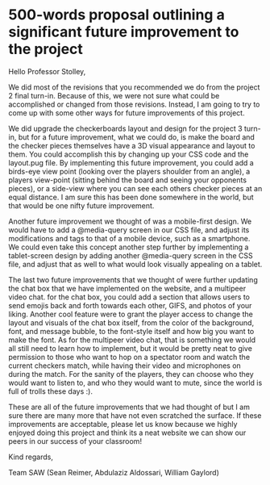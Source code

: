 # 500-words proposal outlining a significant future improvement to the project

Hello Professor Stolley,

We did most of the revisions that you recommended we do from the project 2 final turn-in.  Because of this, we were not sure what could be accomplished or changed from those revisions.  Instead, I am going to try to come up with some other ways for future improvements of this project.

We did upgrade the checkerboards layout and design for the project 3 turn-in, but for a future improvement, what we could do, is make the board and the checker pieces themselves have a 3D visual appearance and layout to them.  You could accomplish this by changing up your CSS code and the layout.pug file.  By implementing this future improvement, you could add a birds-eye view point (looking over the players shoulder from an angle), a players view-point (sitting behind the board and seeing your opponents pieces), or a side-view where you can see each others checker pieces at an equal distance.  I am sure this has been done somewhere in the world, but that would be one nifty future improvement.

Another future improvement we thought of was a mobile-first design.  We would have to add a @media-query screen in our CSS file, and adjust its modifications and tags to that of a mobile device, such as a smartphone.  We could even take this concept another step further by implementing a tablet-screen design by adding another @media-query screen in the CSS file, and adjust that as well to what would look visually appealing on a tablet.

The last two future improvements that we thought of were further updating the chat box that we have implemented on the website, and a multipeer video chat.  for the chat box, you could add a section that allows users to send emojis back and forth towards each other, GIFS, and photos of your liking.  Another cool feature were to grant the player access to change the layout and visuals of the chat box itself, from the color of the background, font, and message bubble, to the font-style itself and how big you want to make the font.  As for the multipeer video chat, that is something we would all still need to learn how to implement, but it would be pretty neat to give permission to those who want to hop on a spectator room and watch the current checkers match, while having their video and microphones on during the match.  For the sanity of the players, they can choose who they would want to listen to, and who they would want to mute, since the world is full of trolls these days :).  

These are all of the future improvements that we had thought of but I am sure there are many more that have not even scratched the surface.  If these improvements are acceptable, please let us know because we highly enjoyed doing this project and think its a neat website we can show our peers in our success of your classroom!

Kind regards,

Team SAW (Sean Reimer, Abdulaziz Aldossari, William Gaylord)
